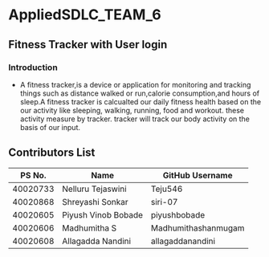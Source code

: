 # AppliedSDLC_TEAM_6
## Fitness Tracker with User login
### Introduction
- A fitness tracker,is a device or application for monitoring and tracking things such as distance walked or run,calorie consumption,and hours of sleep.A fitness tracker is calcualted our daily fitness health based on the our activity like sleeping, walking, running, food and workout. these activity measure by tracker. tracker will track our body activity on the basis of our input.


## Contributors List 
PS No. | Name | GitHub Username |
---------|----------------------|----------------|
40020733 |Nelluru Tejaswini     |Teju546         |
40020868 |Shreyashi Sonkar      |siri-07         |
40020605 |Piyush Vinob Bobade   |piyushbobade    |
40020606 |Madhumitha S          |Madhumithashanmugam |
40020608 |Allagadda Nandini     |allagaddanandini |
